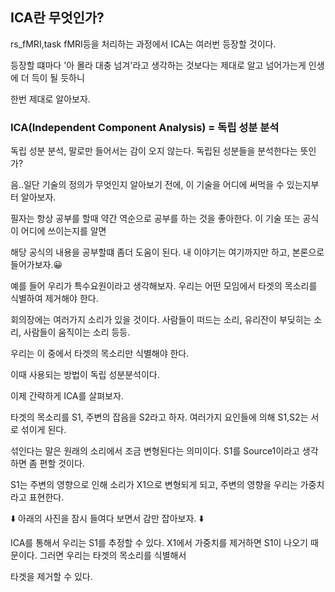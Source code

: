 ## ICA란 무엇인가?

rs_fMRI,task fMRI등을 처리하는 과정에서 ICA는 여러번 등장할 것이다.

등장할 떄마다 '아 몰라 대충 넘겨'라고 생각하는 것보다는 제대로 알고 넘어가는게 인생에 더 득이 될 듯하니

한번 제대로 알아보자.

### ICA(Independent Component Analysis) = 독립 성분 분석

독립 성분 분석, 말로만 들어서는 감이 오지 않는다. 독립된 성분들을 분석한다는 뜻인가?

음..일단 기술의 정의가 무엇인지 알아보기 전에, 이 기술을 어디에 써먹을 수 있는지부터 알아보자.

필자는 항상 공부를 할때 약간 역순으로 공부를 하는 것을 좋아한다. 이 기술 또는 공식이 어디에 쓰이는지를 알면

해당 공식의 내용을 공부할떄 좀더 도움이 된다. 내 이야기는 여기까지만 하고, 본론으로 들어가보자.😀

예를 들어 우리가 특수요원이라고 생각해보자. 우리는 어떤 모임에서 타겟의 목소리를 식별하여 제거해야 한다.

회의장에는 여러가지 소리가 있을 것이다. 사람들이 떠드는 소리, 유리잔이 부딪히는 소리, 사람들이 움직이는 소리 등등.

우리는 이 중에서 타겟의 목소리만 식별해야 한다.

이때 사용되는 방법이 독립 성분분석이다.

이제 간략하게 ICA를 살펴보자.

타겟의 목소리를 S1, 주변의 잡음을 S2라고 하자. 여러가지 요인들에 의해 S1,S2는 서로 섞이게 된다.

섞인다는 말은 원래의 소리에서 조금 변형된다는 의미이다. S1를 Source1이라고 생각하면 좀 편할 것이다.

S1는 주변의 영향으로 인해 소리가 X1으로 변형되게 되고, 주변의 영향을 우리는 가중치라고 표현한다.

⬇️ 아래의 사진을 잠시 들여다 보면서 감만 잡아보자. ⬇️


ICA를 통해서 우리는 S1를 추정할 수 있다. X1에서 가중치를 제거하면 S1이 나오기 때문이다. 그러면 우리는 타겟의 목소리를 식별해서

타겟을 제거할 수 있다.






